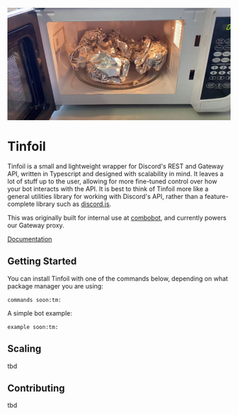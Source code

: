 ![Tinfoil Logo](assets/tinfoil.jpeg "Tinfoil Logo")

# Tinfoil
Tinfoil is a small and lightweight wrapper for Discord's REST and Gateway API, written in Typescript and designed with scalability in mind. It leaves a lot of stuff up to the user, allowing for more fine-tuned control over how your bot interacts with the API. It is best to think of Tinfoil more like a general utilities library for working with Discord's API, rather than a feature-complete library such as [discord.js](https://discord.js.org).

This was originally built for internal use at [combobot](https://discord.gg/J3rYDmbjU4), and currently powers our Gateway proxy.

[Documentation](https://example.com)

## Getting Started
You can install Tinfoil with one of the commands below, depending on what package manager you are using:
```
commands soon:tm:
```

A simple bot example:
```
example soon:tm:
```

## Scaling

tbd

## Contributing

tbd
